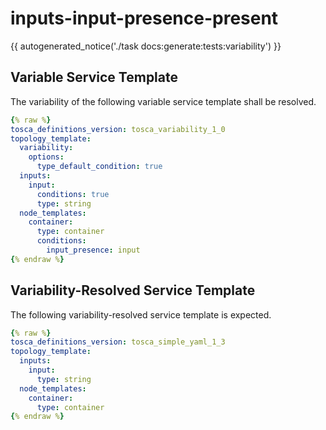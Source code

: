 # inputs-input-presence-present

{{ autogenerated_notice('./task docs:generate:tests:variability') }}


## Variable Service Template

The variability of the following variable service template shall be resolved.

```yaml linenums="1"
{% raw %}
tosca_definitions_version: tosca_variability_1_0
topology_template:
  variability:
    options:
      type_default_condition: true
  inputs:
    input:
      conditions: true
      type: string
  node_templates:
    container:
      type: container
      conditions:
        input_presence: input
{% endraw %}
```




## Variability-Resolved Service Template

The following variability-resolved service template is expected.

```yaml linenums="1"
{% raw %}
tosca_definitions_version: tosca_simple_yaml_1_3
topology_template:
  inputs:
    input:
      type: string
  node_templates:
    container:
      type: container
{% endraw %}
```

